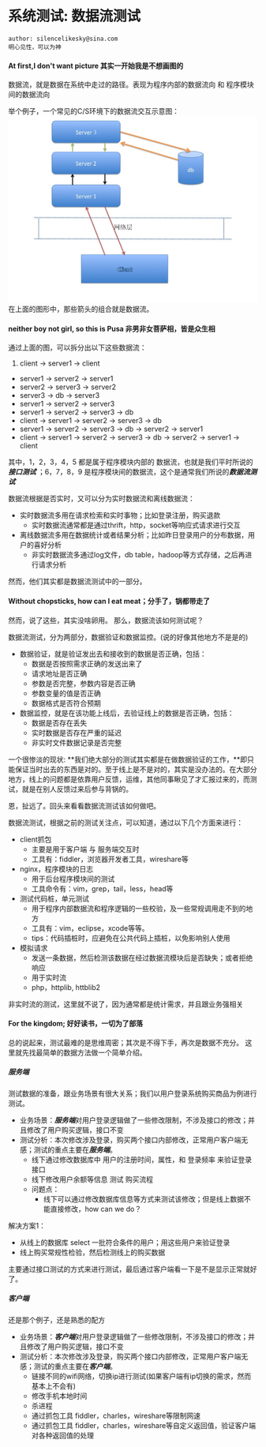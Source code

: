 # 系统测试: 数据流测试

	author: silencelikesky@sina.com
	明心见性，可以为神

#### At first,I don't want picture 其实一开始我是不想画图的
数据流，就是数据在系统中走过的路径。表现为程序内部的数据流向 和 程序模块间的数据流向

举个例子，一个常见的C/S环境下的数据流交互示意图：
![img](./imgs/data_flow.jpg)
在上面的图形中，那些箭头的组合就是数据流。

#### neither boy not girl, so this is Pusa 非男非女菩萨相，皆是众生相
通过上面的图，可以拆分出以下这些数据流：

1. client -> server1 -> client
* server1 -> server2 -> server1
* server2 -> server3 -> server2
* server3 -> db -> server3
* server1 -> server2 -> server3
* server1 -> server2 -> server3 -> db
* client -> server1 -> server2 -> server3 -> db
* server1 -> server2 -> server3 -> db -> server2 -> server1
* client -> server1 -> server2 -> server3 -> db -> server2 -> server1 -> client

其中，1，2，3，4，5 都是属于程序模块内部的 数据流，也就是我们平时所说的***接口测试*** ；6，7，8，9 是程序模块间的数据流，这个是通常我们所说的***数据流测试***

数据流根据是否实时，又可以分为实时数据流和离线数据流：

* 实时数据流多用在请求检索和实时事物；比如登录注册，购买退款
	* 实时数据流通常都是通过thrift，http，socket等响应式请求进行交互
* 离线数据流多用在数据统计或者结果分析；比如昨日登录用户的分布数据，用户的喜好分析
	* 非实时数据流多通过log文件，db table，hadoop等方式存储，之后再进行请求分析

然而，他们其实都是数据流测试中的一部分。

#### Without chopsticks, how can I eat meat；分手了，锅都带走了
然而，说了这些，其实没啥卵用。
那么，数据流该如何测试呢？

数据流测试，分为两部分，数据验证和数据监控。(说的好像其他地方不是是的)

* 数据验证，就是验证发出去和接收到的数据是否正确，包括：
	* 数据是否按照需求正确的发送出来了
	* 请求地址是否正确
	* 参数是否完整，参数内容是否正确
	* 参数变量的值是否正确
	* 数据格式是否符合预期
* 数据监控，就是在该功能上线后，去验证线上的数据是否正确，包括：
	* 数据是否存在丢失
	* 实时数据是否存在严重的延迟
	* 非实时文件数据记录是否完整
	
一个很惨淡的现状: **我们绝大部分的测试其实都是在做数据验证的工作，**即只能保证当时出去的东西是对的。至于线上是不是对的，其实是没办法的。在大部分地方，线上的问题都是依靠用户反馈，运维，其他同事瞅见了才汇报过来的，而测试，就是在别人反馈过来后参与背锅的。

恩，扯远了。回头来看看数据流测试该如何做吧。

数据流测试，根据之前的测试关注点，可以知道，通过以下几个方面来进行：

* client抓包
	* 主要是用于客户端 与 服务端交互时
	* 工具有：fiddler，浏览器开发者工具，wireshare等
* nginx，程序模块的日志
	* 用于后台程序模块间的测试
	* 工具命令有：vim，grep，tail，less，head等
* 测试代码桩，单元测试
	* 用于程序内部数据流和程序逻辑的一些校验，及一些常规调用走不到的地方
	* 工具有：vim，eclipse，xcode等等。
	* tips：代码插桩时，应避免在公共代码上插桩，以免影响别人使用
* 模拟请求
	* 发送一条数据，然后检测该数据在经过数据流模块后是否缺失；或者拒绝响应
	* 用于实时流
	* php，httplib, httblib2
	
非实时流的测试，这里就不说了，因为通常都是统计需求，并且跟业务强相关

#### For the kingdom; 好好读书，一切为了部落
总的说起来，测试最难的是思维周密；其次是不得下手，再次是数据不充分。
这里就先找最简单的数据方法做一个简单介绍。

##### 服务端

测试数据的准备，跟业务场景有很大关系；我们以用户登录系统购买商品为例进行测试。

* 业务场景：***服务端***对用户登录逻辑做了一些修改限制，不涉及接口的修改；并且修改了用户购买逻辑，接口不变
* 测试分析：本次修改涉及登录，购买两个接口内部修改，正常用户客户端无感；测试的重点主要在***服务端***。
	* 线下通过修改数据库中 用户的注册时间，属性，和 登录频率 来验证登录接口
	* 线下修改用户余额等信息 测试 购买流程
	* 问题点：
		* 线下可以通过修改数据库信息等方式来测试该修改；但是线上数据不能直接修改，how can we do？

解决方案1：

* 从线上的数据库 select 一批符合条件的用户；用这些用户来验证登录
* 线上购买常规性检验，然后检测线上的购买数据

主要通过接口测试的方式来进行测试，最后通过客户端看一下是不是显示正常就好了。

##### 客户端

还是那个例子，还是熟悉的配方

* 业务场景：***客户端***对用户登录逻辑做了一些修改限制，不涉及接口的修改；并且修改了用户购买逻辑，接口不变
* 测试分析：本次修改涉及登录，购买两个接口内部修改，正常用户客户端无感；测试的重点主要在***客户端***。
	* 链接不同的wifi网络，切换ip进行测试(如果客户端有ip切换的需求，然而基本上不会有)
	* 修改手机本地时间
	* 杀进程
	* 通过抓包工具 fiddler，charles，wireshare等限制网速
	* 通过抓包工具 fiddler，charles，wireshare等自定义返回值，验证客户端对各种返回值的处理
